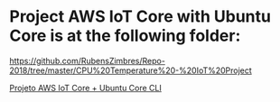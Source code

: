 # Project AWS IoT Core with Ubuntu Core is at the following folder:

https://github.com/RubensZimbres/Repo-2018/tree/master/CPU%20Temperature%20-%20IoT%20Project  

<a href="https://github.com/RubensZimbres/Repo-2018/tree/master/CPU%20Temperature%20-%20IoT%20Project">Projeto AWS IoT Core + Ubuntu Core CLI</a>
